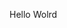 Hello Wolrd




















































































































































































































































































































































































































































































































































































































































































































































































































































































































































































































































































































































































































































































































































































































































































































































































































































































































































































































































